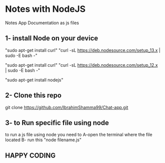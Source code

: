 # Notes with NodeJS
Notes App Documentation as js files

## 1- install Node on your device 


"sudo apt-get install curl"
"curl -sL https://deb.nodesource.com/setup_13.x | sudo -E bash -"

"sudo apt-get install curl"
"curl -sL https://deb.nodesource.com/setup_12.x | sudo -E bash -"

"sudo apt-get install nodejs"

## 2- Clone this repo 

git clone https://github.com/IbrahimShamma99/Chat-app.git

## 3- to Run specific file using node
to run a js file using node you need to 
A-open the terminal where the file located 
B- run this "node filename.js"


## HAPPY CODING
